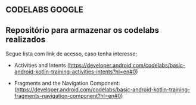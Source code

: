 ## CODELABS GOOGLE

## Repositório para armazenar os codelabs realizados

Segue lista com link de acesso, caso tenha interesse:

- Activities and Intents (https://developer.android.com/codelabs/basic-android-kotlin-training-activities-intents?hl=en#0)

- Fragments and the Navigation Component: (https://developer.android.com/codelabs/basic-android-kotlin-training-fragments-navigation-component?hl=en#0)


